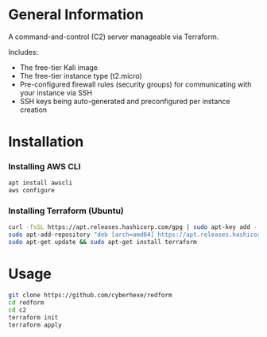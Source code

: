 # General Information

A command-and-control (C2) server manageable via Terraform.

Includes:
- The free-tier Kali image
- The free-tier instance type (t2.micro)
- Pre-configured firewall rules (security groups) for communicating with your instance via SSH
- SSH keys being auto-generated and preconfigured per instance creation


# Installation

### Installing AWS CLI
```bash
apt install awscli
aws configure
```

### Installing Terraform (Ubuntu)
```bash
curl -fsSL https://apt.releases.hashicorp.com/gpg | sudo apt-key add -
sudo apt-add-repository "deb [arch=amd64] https://apt.releases.hashicorp.com $(lsb_release -cs) main"
sudo apt-get update && sudo apt-get install terraform
```

# Usage

```bash
git clone https://github.com/cyberhexe/redform
cd redform
cd c2
terraform init
terraform apply
```
